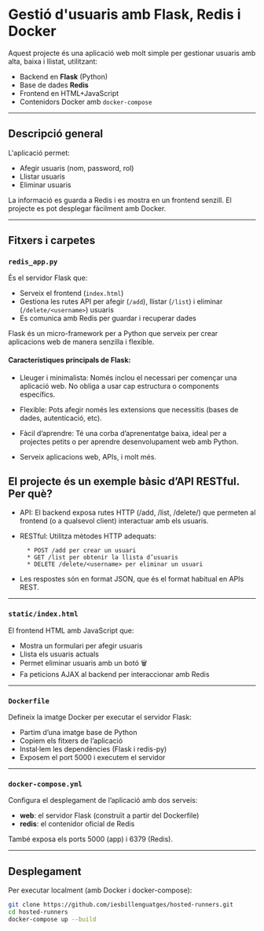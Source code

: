 # Gestió d'usuaris amb Flask, Redis i Docker

Aquest projecte és una aplicació web molt simple per gestionar usuaris amb alta, baixa i llistat, utilitzant:

- Backend en **Flask** (Python)
- Base de dades **Redis**
- Frontend en HTML+JavaScript
- Contenidors Docker amb `docker-compose`

---

## Descripció general

L'aplicació permet:

- Afegir usuaris (nom, password, rol)
- Llistar usuaris
- Eliminar usuaris

La informació es guarda a Redis i es mostra en un frontend senzill. El projecte es pot desplegar fàcilment amb Docker.

---

## Fitxers i carpetes

### `redis_app.py`

És el servidor Flask que:

- Serveix el frontend (`index.html`)
- Gestiona les rutes API per afegir (`/add`), llistar (`/list`) i eliminar (`/delete/<username>`) usuaris
- Es comunica amb Redis per guardar i recuperar dades

Flask és un micro-framework per a Python que serveix per crear aplicacions web de manera senzilla i flexible.

#### Característiques principals de Flask:

- Lleuger i minimalista: Només inclou el necessari per començar una aplicació web. No obliga a usar cap estructura o components específics.

- Flexible: Pots afegir només les extensions que necessitis (bases de dades, autenticació, etc).

- Fàcil d’aprendre: Té una corba d’aprenentatge baixa, ideal per a projectes petits o per aprendre desenvolupament web amb Python.

- Serveix aplicacions web, APIs, i molt més.

## El projecte és un exemple bàsic d’API RESTful. Per què?

- API: El backend exposa rutes HTTP (/add, /list, /delete/<username>) que permeten al frontend (o a qualsevol client) interactuar amb els usuaris.

- RESTful: Utilitza mètodes HTTP adequats:

        * POST /add per crear un usuari
        * GET /list per obtenir la llista d’usuaris
        * DELETE /delete/<username> per eliminar un usuari

- Les respostes són en format JSON, que és el format habitual en APIs REST.


---

### `static/index.html`

El frontend HTML amb JavaScript que:

- Mostra un formulari per afegir usuaris
- Llista els usuaris actuals
- Permet eliminar usuaris amb un botó 🗑️
- Fa peticions AJAX al backend per interaccionar amb Redis

---

### `Dockerfile`

Defineix la imatge Docker per executar el servidor Flask:

- Partim d’una imatge base de Python
- Copiem els fitxers de l’aplicació
- Instal·lem les dependències (Flask i redis-py)
- Exposem el port 5000 i executem el servidor

---

### `docker-compose.yml`

Configura el desplegament de l’aplicació amb dos serveis:

- **web**: el servidor Flask (construït a partir del Dockerfile)
- **redis**: el contenidor oficial de Redis

També exposa els ports 5000 (app) i 6379 (Redis).

---

## Desplegament

Per executar localment (amb Docker i docker-compose):

```bash
git clone https://github.com/iesbillenguatges/hosted-runners.git
cd hosted-runners
docker-compose up --build
